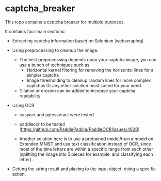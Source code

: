 # captcha_breaker

This repo contains a captcha breaker for multiple purposes.


It contains four main sections:

- Extracting captcha information based on Selenium (webscraping)
- Using preprocessing to cleanup the image.
    - The best preprocessing depends upon your captcha image, you can use a bunch of techniques such as
        - Horizontal kernel filtering for removing the horizontal lines for a simpler captcha
        - Image thresholding to cleanup random lines for more complex captchas
        Or any other solution most suited for your need.
    - Dilation or  erosion can be added to increase your captcha readability.

- Using OCR
    - easyocr and pytesseract were tested
    - paddleocr to be tested (https://github.com/PaddlePaddle/PaddleOCR/issues/4838)

    - Another solution here is to use a pretrained model/train a model on Extended MNIST and use text classification instead of OCR, since most of the time letters are within a specific range from each other (splitting the image into 5 pieces for example, and classifying each letter).

- Getting the string result and placing to the input object, doing a specific action.


